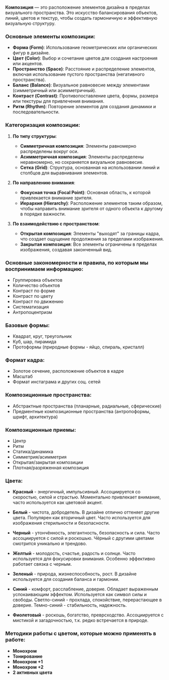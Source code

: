 **Композиция** — это расположение элементов дизайна в пределах визуального пространства. Это искусство балансирования объектов, линий, цветов и текстур, чтобы создать гармоничную и эффективную визуальную структуру.

### Основные элементы композиции:

- **Форма (Form)**: Использование геометрических или органических фигур в дизайне.
- **Цвет (Color)**: Выбор и сочетание цветов для создания настроения или акцентов.
- **Пространство (Space)**: Расстояние и распределение элементов, включая использование пустого пространства (негативного пространства).
- **Баланс (Balance)**: Визуальное равновесие между элементами (симметричный или асимметричный).
- **Контраст (Contrast)**: Противопоставление цвета, формы, размера или текстуры для привлечения внимания.
- **Ритм (Rhythm)**: Повторение элементов для создания динамики и последовательности.

### Категоризация композиции:

1. **По типу структуры**:
    
    - **Симметричная композиция**: Элементы равномерно распределены вокруг оси.
    - **Асимметричная композиция**: Элементы распределены неравномерно, но сохраняется визуальное равновесие.
    - **Сетка (Grid)**: Структура, основанная на использовании линий и столбцов для выравнивания элементов.
2. **По направлению внимания**:
    
    - **Фокусная точка (Focal Point)**: Основная область, к которой привлекается внимание зрителя.
    - **Иерархия (Hierarchy)**: Расположение элементов таким образом, чтобы направить внимание зрителя от одного объекта к другому в порядке важности.
3. **По взаимодействию с пространством**:
    
    - **Открытая композиция**: Элементы "выходят" за границы кадра, что создает ощущение продолжения за пределами изображения.
    - **Закрытая композиция**: Все элементы ограничены в пределах изображения, создавая законченный вид.

### Основные закономерности и правила, по которым мы воспринимаем информацию:
- Группировка объектов
- Количество объектов
- Контраст по форме
- Контраст по цвету
- Контраст по движению
- Систематизация
- Антропоцентризм

### Базовые формы:

- Квадрат, круг, треугольник
- Куб, шар, пирамида
- Протоформы (природные формы - яйцо, спираль, кристалл)

### Формат кадра:

- Золотое сечение, расположение объектов в кадре
- Масштаб
- Формат инстаграма и других соц. сетей

### Композиционные пространства:

- Абстрактные пространства (планарные, радиальные, сферические)
- Предментные композиционные пространства (антропоформы, шрифт, архитектура)

### Композиционные приемы:

- Центр
- Ритм
- Статика/динамика
- Симметрия/асимметрия
- Открытая/закрытая композиции
- Плотная/разряженная композиция

### Цвета:

- **Красный** - энергичный, импульсивный. Ассоциируется со скоростью, силой и страстью. Моментально привлекает внимание, часто используется как цветовой акцент.

- **Белый** - чистота, добродетель. В дизайне отлично оттеняет другие цвета. Популярен как вторичный цвет. Часто используется для изображения стерильности и безопасности.

- **Черный** - утончённость, элегантность, безопасность и сила. Часто ассоциируется с силой и роскошью. Чёрный с другими цветами смотрится уникально и трендово.

- **Желтый** - молодость, счастье, радость и солнце. Часто используется для фокусировки внимания. Особенно эффективно работает связка с черным.

- **Зеленый** - природа, жизнеспособность, рост. В дизайне используется для создания баланса и гармонии.

- **Синий** - комфорт, расслабление, доверие. Обладает выраженным успокаивающим эффектом. Используется как символ силы и свободы. Светло-синий - прохлада, спокойствие, перерастающее в доверие. Темно-синий - стабильность, надежность.

- **Фиолетовый** - роскошь, богатство, преврсходство. Ассоциируется с мистикой и загадочностью, т.к. редко встречается в природе.

### Методики работы с цветом, которые можно применять в работе:

- **Монохром**
- **Тонирование**
- **Монохром +1**
- **Монохром +2**
- **2 активных цвета**